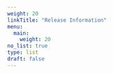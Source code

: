 ```yaml
---
weight: 20
linkTitle: "Release Information"
menu:
  main:
    weight: 20
no_list: true
type: list
draft: false
---
```

